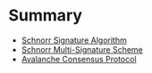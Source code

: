# Summary

- [Schnorr Signature Algorithm](./schnorr_signature_algorithm.md)
- [Schnorr Multi-Signature Scheme](./schnorr_musig_scheme.md)
- [Avalanche Consensus Protocol](./avalanche_consensus.md)
